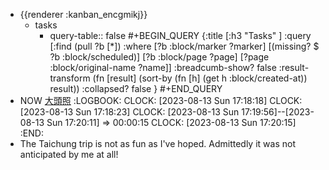 - {{renderer :kanban_encgmikj}}
	- tasks
		- query-table:: false
		  #+BEGIN_QUERY
		  {:title [:h3 "Tasks" ]
		  :query [:find (pull ?b [*])
		  :where
		    [?b :block/marker ?marker]
		    [(missing? $ ?b :block/scheduled)]
		    [?b :block/page ?page]
		    [?page :block/original-name ?name]]
		  :breadcumb-show? false
		  :result-transform (fn [result]
		  (sort-by (fn [h]
		  (get h :block/created-at)) result))
		  :collapsed? false
		  }
		  #+END_QUERY
- NOW [大頭照](https://docs.google.com/forms/d/e/1FAIpQLSe5S3heavgNdj25NV4bj2q0pTYoh1ZEVJ781-Qnc92Zf56fJA/viewform)
  :LOGBOOK:
  CLOCK: [2023-08-13 Sun 17:18:18]
  CLOCK: [2023-08-13 Sun 17:18:23]
  CLOCK: [2023-08-13 Sun 17:19:56]--[2023-08-13 Sun 17:20:11] =>  00:00:15
  CLOCK: [2023-08-13 Sun 17:20:15]
  :END:
- The Taichung trip is not as fun as I've hoped. Admittedly it was not anticipated by me at all!